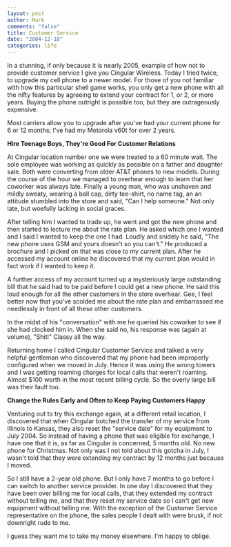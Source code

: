 ```yaml
--- 
layout: post
author: Mark
comments: "false"
title: Customer Service
date: "2004-12-18"
categories: life
---
```

In a stunning, if only because it is nearly 2005, example of how not to provide customer service I give you Cingular Wireless. Today I tried twice, to upgrade my cell phone to a newer model. For those of you not familiar with how this particular shell game works, you only get a new phone with all the nifty features by agreeing to extend your contract for 1, or 2, or more years. Buying the phone outright is possible too, but they are outrageously expensive.

Most carriers allow you to upgrade after you've had your current phone for 6 or 12 months; I've had my Motorola v60t for over 2 years.

<strong>Hire Teenage Boys, They're Good For Customer Relations</strong>

At Cingular location number one we were treated to a 60 minute wait. The sole employee was working as quickly as possible on a father and daughter sale. Both were converting from older AT&amp;T phones to new models. During the course of the hour we managed to overhear enough to learn that her coworker was always late. Finally a young man, who was unshaven and mildly sweaty, wearing a ball cap, dirty tee-shirt, no name tag, an an attitude stumbled into the store and said, "Can I help someone." Not only late, but woefully lacking in social graces.

After telling him I wanted to trade up, he went and got the new phone and then started to lecture me about the rate plan. He asked which one I wanted and I said I wanted to keep the one I had. Loudly and snidely he said, "The new phone uses GSM and yours doesn't so you can't." He produced a brochure and I picked on that was close to my current plan. After he accessed my account online he discovered that my current plan would in fact work if I wanted to keep it.

A further access of my account turned up a mysteriously large outstanding bill that he said had to be paid before I could get a new phone. He said this loud enough for all the other customers in the store overhear. Gee, I feel better now that you've scolded me about the rate plan and embarrassed me needlessly in front of all these other customers.

In the midst of his "conversation" with me he queried his coworker to see if she had clocked him in. When she said no, his response was (again at volume), "Shit!" Classy all the way.

Returning home I called Cingular Customer Service and talked a very helpful gentleman who discovered that my phone had been improperly configured when we moved in July. Hence it was using the wrong towers and I was getting roaming charges for local calls that weren't roaming. Almost $100 worth in the most recent billing cycle. So the overly large bill was their fault too.

<strong>Change the Rules Early and Often to Keep Paying Customers Happy</strong>

Venturing out to try this exchange again, at a different retail location, I discovered that when Cingular botched the transfer of my service from Illinois to Kansas, they also reset the "service date" for my equipment to July 2004. So instead of having a phone that was eligible for exchange, I have one that it is, as far as Cingular is concerned, 5 months old. No new phone for Christmas. Not only was I not told about this gotcha in July, I wasn't told that they were extending my contract by 12 months just because I moved.

So I still have a 2-year old phone. But I only have 7 months to go before I can switch to another service provider. In one day I discovered that they have been over billing me for local calls, that they extended my contract without telling me, and that they reset my service date so I can't get new equipment without telling me. With the exception of the Customer Service representative on the phone, the sales people I dealt with were brusk, if not downright rude to me.

I guess they want me to take my money elsewhere. I'm happy to oblige.
